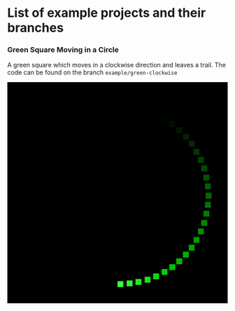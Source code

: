# List of example projects and their branches

### Green Square Moving in a Circle

A green square which moves in a clockwise direction and leaves a trail.
The code can be found on the branch `example/green-clockwise`

![Green Circle Animation](./green_cycle_clockwise.gif)